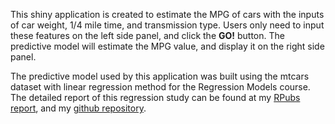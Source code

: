 This shiny application is created to estimate the MPG of cars with the inputs of car weight, 1/4 mile time, and transmission type. Users only need to input these features on the left side panel, and click the **GO!** button. The predictive model will estimate the MPG value, and display it on the right side panel.

The predictive model used by this application was built using the mtcars dataset with linear regression method for the Regression Models course. The detailed report of this regression study can be found at my [RPubs report](http://rpubs.com/liyisong1028/regression_model), and my [github repository](https://github.com/liyisong1028/RegressionProject).